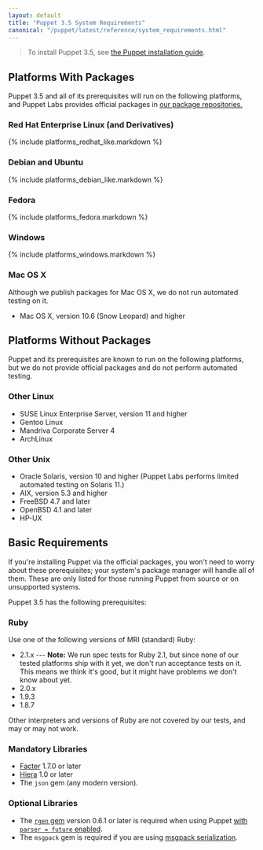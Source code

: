 ```yaml
---
layout: default
title: "Puppet 3.5 System Requirements"
canonical: "/puppet/latest/reference/system_requirements.html"
---
```


> To install Puppet 3.5, see [the Puppet installation guide](/guides/install_puppet/pre_install.html).

Platforms With Packages
-----

Puppet 3.5 and all of its prerequisites will run on the following platforms, and Puppet Labs provides official packages in [our package repositories.](/guides/puppetlabs_package_repositories.html)

### Red Hat Enterprise Linux (and Derivatives)

{% include platforms_redhat_like.markdown %}

### Debian and Ubuntu

{% include platforms_debian_like.markdown %}

### Fedora

{% include platforms_fedora.markdown %}

### Windows

{% include platforms_windows.markdown %}

### Mac OS X

Although we publish packages for Mac OS X, we do not run automated testing on it.

- Mac OS X, version 10.6 (Snow Leopard) and higher

Platforms Without Packages
-----

Puppet and its prerequisites are known to run on the following platforms, but we do not provide official packages and do not perform automated testing.

### Other Linux

- SUSE Linux Enterprise Server, version 11 and higher
- Gentoo Linux
- Mandriva Corporate Server 4 <!-- Version not checked recently -->
- ArchLinux

### Other Unix

- Oracle Solaris, version 10 and higher (Puppet Labs performs limited automated testing on Solaris 11.)
- AIX, version 5.3 and higher
- FreeBSD 4.7 and later <!-- Version not checked recently -->
- OpenBSD 4.1 and later <!-- Version not checked recently -->
- HP-UX

Basic Requirements
-----

If you're installing Puppet via the official packages, you won't need to worry about these prerequisites; your system's package manager will handle all of them. These are only listed for those running Puppet from source or on unsupported systems.

Puppet 3.5 has the following prerequisites:

### Ruby

Use one of the following versions of MRI (standard) Ruby:

* 2.1.x --- **Note:** We run spec tests for Ruby 2.1, but since none of our tested platforms ship with it yet, we don't run acceptance tests on it. This means we think it's good, but it might have problems we don't know about yet.
* 2.0.x
* 1.9.3
* 1.8.7

Other interpreters and versions of Ruby are not covered by our tests, and may or may not work.

### Mandatory Libraries

- [Facter](http://www.puppetlabs.com/puppet/related-projects/facter/) 1.7.0 or later
- [Hiera](/hiera/latest/) 1.0 or later
- The `json` gem (any modern version).

### Optional Libraries

- The [`rgen` gem](http://ruby-gen.org/downloads) version 0.6.1 or later is required when using Puppet [with `parser = future` enabled](./experiments_future.html).
- The `msgpack` gem is required if you are using [msgpack serialization](./experiments_msgpack.html).
